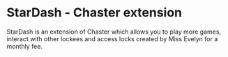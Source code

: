 # StarDash - Chaster extension

StarDash is an extension of Chaster which allows you to play more games, interact with other lockees and access locks created by Miss Evelyn for a monthly fee.
